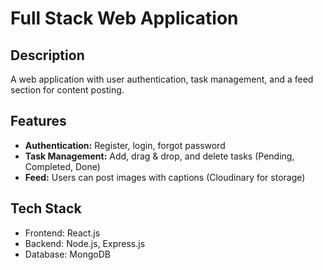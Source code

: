 # Full Stack Web Application

## Description  
A web application with user authentication, task management, and a feed section for content posting.

## Features  
- **Authentication:** Register, login, forgot password  
- **Task Management:** Add, drag & drop, and delete tasks (Pending, Completed, Done)  
- **Feed:** Users can post images with captions (Cloudinary for storage)  

## Tech Stack  
- Frontend: React.js  
- Backend: Node.js, Express.js  
- Database: MongoDB  